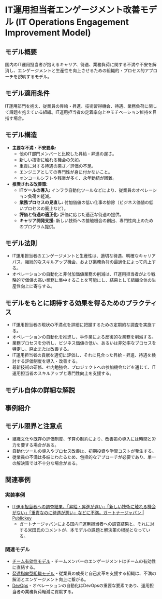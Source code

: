 # IT運用担当者エンゲージメント改善モデル (IT Operations Engagement Improvement Model)

## モデル概要
国内のIT運用担当者が抱えるキャリア、待遇、業務負荷に関する不満や不安を解消し、エンゲージメントと生産性を向上させるための組織的・プロセス的アプローチを説明するモデル。

## モデル適用条件
IT運用部門を抱え、従業員の昇給・昇進、技術習得機会、待遇、業務負荷に関して課題を抱えている組織。IT運用担当者の定着率向上やモチベーション維持を目指す場合。

## モデル構造
- **主要な不満・不安要素:**
    - 他のIT部門メンバーと比較した昇給・昇進の遅さ。
    - 新しい技術に触れる機会の欠如。
    - 重責に対する待遇の悪さ／評価の不足。
    - エンジニアとしての専門性が身に付かないこと。
    - オンコールシフトや残業が多く、永年勤続が困難。
- **推奨される改善策:**
    - **ITツールの導入:** インフラ自動化ツールなどにより、従業員のオペレーション負荷を軽減。
    - **業務プロセスの見直し:** 付加価値の低い仕事の排除（ビジネス価値の低いプロセスの廃止など）。
    - **評価と待遇の適正化:** 評価に応じた適正な待遇の提供。
    - **キャリア開発支援:** 新しい技術への接触機会の創出、専門性向上のためのプログラム提供。

## モデル法則
- IT運用担当者のエンゲージメントと生産性は、適切な待遇、明確なキャリアパス、継続的なスキルアップ機会、および業務負荷の最適化によって向上する。
- オペレーションの自動化と非付加価値業務の削減は、IT運用担当者がより戦略的で価値の高い業務に集中することを可能にし、結果として組織全体の生産性向上に寄与する。

## モデルをもとに期待する効果を得るためのプラクティス
- IT運用担当者の現状の不満点を詳細に把握するための定期的な調査を実施する。
- オペレーションの自動化を推進し、手作業による反復的な業務を削減する。
- 業務プロセスを分析し、ビジネス価値の低い、あるいは非効率なプロセスを特定し、廃止または改善する。
- IT運用担当者の貢献を適切に評価し、それに見合った昇給・昇進、待遇を検討する評価制度を導入・改善する。
- 最新技術の研修、社内勉強会、プロジェクトへの参加機会などを通じて、IT運用担当者のスキルアップと専門性向上を支援する。

## モデル自体の詳細な解説

## 事例紹介

## モデル限界と注意点
- 組織文化や既存の評価制度、予算の制約により、改善策の導入には時間と労力を要する場合がある。
- 自動化ツールの導入やプロセス改善は、初期投資や学習コストが発生する。
- 従業員の不満は多岐にわたるため、包括的なアプローチが必要であり、単一の解決策では不十分な場合がある。

## 関連事例

### 実装事例
- [IT運用担当者への調査結果、「昇給・昇進が遅い」「新しい技術に触れる機会がない」「重責なのに待遇が悪い」などに不満。ガートナージャパン | Publickey](https://www.publickey1.jp/blog/25/it_2026.html)
  - ガートナージャパンによる国内IT運用担当者への調査結果と、それに対する米田氏のコメントが、本モデルの課題と解決策の根拠となっている。

### 関連モデル
- [チーム有効性モデル](/knowledge/02_Container/EngingeeringManager/チーム有効性モデル.md) - チームメンバーのエンゲージメントはチームの有効性に直結する。
- [発達指向型組織モデル](/knowledge/02_Container/EngingeeringManager/発達指向型組織モデル.md) - 従業員の成長と自己変革を支援する組織は、不満の解消とエンゲージメント向上に繋がる。
- [DevOps](/knowledge/02_Container/概念/エンジニアリングマネージメント/テクノロジーマネージメント/DevOps.md) - オペレーションの自動化はDevOpsの重要な要素であり、運用担当者の業務負荷軽減に貢献する。
